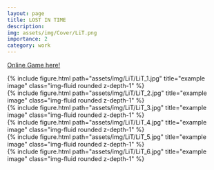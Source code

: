 ```yaml
---
layout: page
title: LOST IN TIME
description:
img: assets/img/Cover/LiT.png
importance: 2
category: work
---
```

<i class="fas fa-gamepad"></i><a href="https://find-your-path.vercel.app/">Online Game here!</a>

<div class="row">
    <div class="col-sm mt-3 mt-md-0">
        {% include figure.html path="assets/img/LiT/LiT_1.jpg" title="example image" class="img-fluid rounded z-depth-1" %}
    </div>
</div>
<div class="row">
    <div class="col-sm mt-3 mt-md-0">
        {% include figure.html path="assets/img/LiT/LiT_2.jpg" title="example image" class="img-fluid rounded z-depth-1" %}
    </div>
</div>
<div class="row">
    <div class="col-sm mt-3 mt-md-0">
        {% include figure.html path="assets/img/LiT/LiT_3.jpg" title="example image" class="img-fluid rounded z-depth-1" %}
    </div>
</div>
<div class="row">
    <div class="col-sm mt-3 mt-md-0">
        {% include figure.html path="assets/img/LiT/LiT_4.jpg" title="example image" class="img-fluid rounded z-depth-1" %}
    </div>
</div>
<div class="row">
    <div class="col-sm mt-3 mt-md-0">
        {% include figure.html path="assets/img/LiT/LiT_5.jpg" title="example image" class="img-fluid rounded z-depth-1" %}
    </div>
</div>
<div class="row">
    <div class="col-sm mt-3 mt-md-0">
        {% include figure.html path="assets/img/LiT/LiT_6.jpg" title="example image" class="img-fluid rounded z-depth-1" %}
    </div>
</div>
